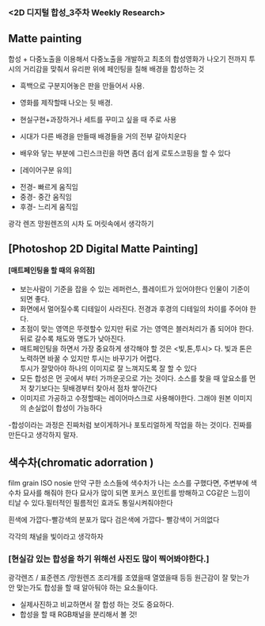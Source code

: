 ### <2D 디지털 합성_3주차 Weekly Research> 


## Matte painting
합성 + 다중노출을 이용해서 다중노출을 개발하고 최초의 합성영화가 나오기 전까지 
투시의 거리감을 맞춰서 유리판 위에 페인팅을 칠해 배경을 합성하는 것

* 흑백으로 구분지어놓은 판을 만들어서 사용.
* 영화를 제작할때 나오는 뒷 배경.
* 현실구현+과장하거나 세트를 꾸미고 싶을 때 주로 사용 
* 시대가 다른 배경을 만들때 배경들을 거의 전부 갈아치운다 
* 배우와 닿는 부분에 그린스크린을 하면 좀더 쉽게 로토스코핑을 할 수 있다 





* [레이어구분 유의]

- 전경- 빠르게 움직임  
- 중경- 중간 움직임  
- 후경- 느리게 움직임   

광각 렌즈 망원렌즈의 시차 도 머릿속에서  생각하기  
## [Photoshop 2D Digital Matte Painting]

#### [매트페인팅을 할 때의 유의점]

- 보는사람이 기준을 잡을 수 있는 레퍼런스, 플레이트가 있어야한다 인물이 기준이 되면 좋다.
- 화면에서 멀어질수록 디테일이 사라진다. 전경과 후경의 디테일의 차이를 주어야 한다.
- 초점이 맞는 영역은 뚜렷할수 있지만 뒤로 가는 영역은 블러처리가 좀 되어야 한다. 뒤로 갈수록 채도와 명도가 낮아진다.
- 매트페인팅을 하면서 가장 중요하게 생각해야 할 것은 <빛,톤,투시> 다. 빛과 톤은 노력하면 바꿀 수 있지만 투시는 바꾸기가 어렵다.  
  투시가 잘맞아야 하나의 이미지로 잘 느껴지도록 잘 할 수 있다  
- 모든 합성은 먼 곳에서 부터 가까운곳으로 가는 것이다. 소스를 찾을 때 앞요소를 먼저 찾기보다는 뒷배경부터 찾아서 점차 쌓아간다 
- 이미지르 가공하고 수정할때는 레이어마스크로 사용해야한다. 그래야 원본 이미지의 손실없이 합성이 가능하다

-합성이라는 과정은 진짜처럼 보이게하거나 포토리얼하게 작업을 하는 것이다. 진짜를 만든다고 생각하지 말자.  

## 색수차(chromatic adorration )
film grain ISO nosie
만약 구한 소스들에 색수차가 나는 소스를 구했다면, 주변부에 색수차 묘사를 해줘야 한다 
묘사가 많이 되면 포커스 포인트를 방해하고 CG같은 느낌이 티날 수 있다.필터적인 필름적인 효과도 통일시켜줘야한다 

흰색에 가깝다-빨강색의 분포가 많다 
검은색에 가깝다- 빨강색이 거의없다 

각각의 채널을 빛이라고 생각하자 


### [현실감 있는 합성을 하기 위해선 사진도 많이 찍어봐야한다.]
광각렌즈 / 표준렌즈 /망원렌즈 
조리개를 조였을때 열였을때 등등 
원근감이 잘 맞는가 안 맞는가도 합성을 할 때 알아둬야 하는 요소들이다.

- 실제사진하고 비교하면서 잘 합성 하는 것도 중요하다.
- 합성을 할 때 RGB채널을 분리해서 볼 것! 
